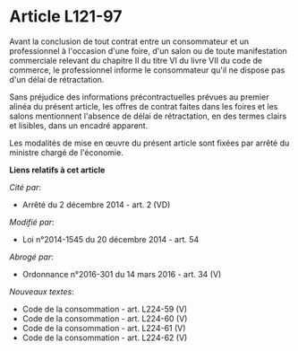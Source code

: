 # Article L121-97

Avant la conclusion de tout contrat entre un consommateur et un professionnel à l'occasion d'une foire, d'un salon ou de
toute manifestation commerciale relevant du chapitre II du titre VI du livre VII du code de commerce, le professionnel
informe le consommateur qu'il ne dispose pas d'un délai de rétractation. 

Sans préjudice des informations précontractuelles prévues au premier alinéa du présent article, les offres de contrat faites
dans les foires et les salons mentionnent l'absence de délai de rétractation, en des termes clairs et lisibles, dans un
encadré apparent. 

Les modalités de mise en œuvre du présent article sont fixées par arrêté du ministre chargé de l'économie.

**Liens relatifs à cet article**

_Cité par_:

  - Arrêté du 2 décembre 2014 - art. 2 (VD)

_Modifié par_:

  - Loi n°2014-1545 du 20 décembre 2014 - art. 54

_Abrogé par_:

  - Ordonnance n°2016-301 du 14 mars 2016 - art. 34 (V)

_Nouveaux textes_:

  - Code de la consommation - art. L224-59 (V)
  - Code de la consommation - art. L224-60 (V)
  - Code de la consommation - art. L224-61 (V)
  - Code de la consommation - art. L224-62 (V)
